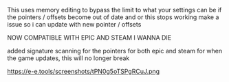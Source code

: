 This uses memory editing to bypass the limit to what your settings can be if the pointers / offsets become out of date and or this stops working make a issue so i can update with new pointer / offsets

NOW COMPATIBLE WITH EPIC AND STEAM I WANNA DIE

added signature scanning for the pointers for both epic and steam for when the game updates, this will no longer break

https://e-e.tools/screenshots/tPN0g5oTSPgRCuJ.png
